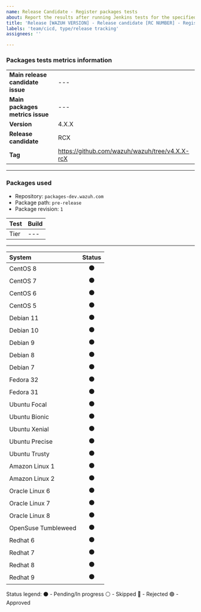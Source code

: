 ```yaml
---
name: Release Candidate - Register packages tests 
about: Report the results after running Jenkins tests for the specified release.
title: 'Release [WAZUH VERSION] - Release candidate [RC NUMBER] - Register'
labels: 'team/cicd, type/release tracking'
assignees: ''

---
```


### Packages tests metrics information
|||
| --- | --- |
| **Main release candidate issue** | --- |
| **Main packages metrics issue** | --- |
| **Version** | 4.X.X |
| **Release candidate** | RCX |
| **Tag** | https://github.com/wazuh/wazuh/tree/v4.X.X-rcX |

---

### Packages used
- Repository: `packages-dev.wazuh.com`
- Package path: `pre-release`
- Package revision: `1`

| Test | Build |
| :-- | :-- |
| Tier | --- |

---

| System | Status | 
| :-- | :--: |
| CentOS 8            | ⚫ |
| CentOS 7            | ⚫ |
| CentOS 6            | ⚫ |
| CentOS 5            | ⚫ |
| Debian 11           | ⚫ |
| Debian 10           | ⚫ |
| Debian 9            | ⚫ |
| Debian 8            | ⚫ |
| Debian 7            | ⚫ |
| Fedora 32           | ⚫ |
| Fedora 31           | ⚫ |
| Ubuntu Focal        | ⚫ |
| Ubuntu Bionic       | ⚫ |
| Ubuntu Xenial       | ⚫ |
| Ubuntu Precise      | ⚫ |
| Ubuntu Trusty       | ⚫ |
| Amazon Linux 1      | ⚫ |
| Amazon Linux 2      | ⚫ |
| Oracle Linux 6      | ⚫ |
| Oracle Linux 7      | ⚫ |
| Oracle Linux 8      | ⚫ |
| OpenSuse Tumbleweed | ⚫ |
| Redhat 6            | ⚫ |
| Redhat 7            | ⚫ |
| Redhat 8            | ⚫ |
| Redhat 9            | ⚫ |

Status legend:
⚫ - Pending/In progress
⚪ - Skipped
🔴 - Rejected
🟢 - Approved
